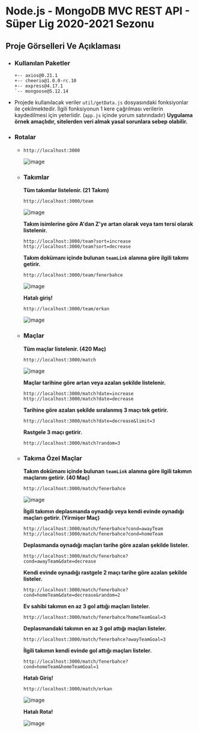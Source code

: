 # Node.js - MongoDB MVC REST API - Süper Lig 2020-2021 Sezonu 

## Proje Görselleri Ve Açıklaması

-  ### Kullanılan Paketler
    ```
    +-- axios@0.21.1
    +-- cheerio@1.0.0-rc.10
    +-- express@4.17.1
    `-- mongoose@5.12.14
    ```
 - Projede kullanılacak veriler `util/getData.js` dosyasındaki fonksiyonlar ile çekilmektedir. İlgili fonksiyonun 1 kere çağrılması verilerin kaydedilmesi için yeterlidir.  (`app.js` içinde yorum satırındadır) **Uygulama örnek amaçlıdır, sitelerden veri almak yasal sorunlara sebep olabilir.**
 
 - ### Rotalar
    - ```
      http://localhost:3000
      ```
      ![image](https://user-images.githubusercontent.com/65369334/122657927-548cfb80-d170-11eb-82dd-f7ab303b1861.png)

    - ### Takımlar
      **Tüm takımlar listelenir. (21 Takım)**
      ```
      http://localhost:3000/team
      ```
      ![image](https://user-images.githubusercontent.com/65369334/122658152-80a97c00-d172-11eb-96ef-fdf8c3c1fdc2.png)

      **Takım isimlerine göre A'dan Z'ye artan olarak veya tam tersi olarak listelenir.**
       ```
       http://localhost:3000/team?sort=increase
       http://localhost:3000/team?sort=decrease
       ```

       **Takım dokümanı içinde bulunan `teamLink` alanına göre ilgili takımı getirir.**
       ```
       http://localhost:3000/team/fenerbahce
       ```
       ![image](https://user-images.githubusercontent.com/65369334/122658176-e990f400-d172-11eb-88a7-39e3adb4b4f7.png)

       **Hatalı giriş!**
       ```
       http://localhost:3000/team/erkan
       ```
       ![image](https://user-images.githubusercontent.com/65369334/122658185-f9103d00-d172-11eb-9e71-a71e42127df5.png)
       
    - ### Maçlar
    
      **Tüm maçlar listelenir. (420 Maç)**
      ```
      http://localhost:3000/match
      ```
      ![image](https://user-images.githubusercontent.com/65369334/122658210-2f4dbc80-d173-11eb-894b-a7a318392b31.png)
      
      **Maçlar tarihine göre artan veya azalan şekilde listelenir.**
       ```
       http://localhost:3000/match?date=increase
       http://localhost:3000/match?date=decrease
       ```
       **Tarihine göre azalan şekilde sıralanmış 3 maçı tek getirir.**
       ```
       http://localhost:3000/match?date=decrease&limit=3
       ```
       **Rastgele 3 maçı getirir.**
       ```
       http://localhost:3000/match?random=3
       ```
     
    - ### Takıma Özel Maçlar
    
      **Takım dokümanı içinde bulunan `teamLink` alanına göre ilgili takımın maçlarını getirir. (40 Maç)**
      ```
      http://localhost:3000/match/fenerbahce
      ```
      ![image](https://user-images.githubusercontent.com/65369334/122656089-46cf7a00-d160-11eb-94a9-a7998fbcdad0.png)
      
      **İlgili takımın deplasmanda oynadığı veya kendi evinde oynadığı maçları getirir. (Yirmişer Maç)**
      ```
      http://localhost:3000/match/fenerbahce?cond=awayTeam
      http://localhost:3000/match/fenerbahce?cond=homeTeam
      ```
      **Deplasmanda oynadığı maçları tarihe göre azalan şekilde listeler.**
      ```
      http://localhost:3000/match/fenerbahce?cond=awayTeam&date=decrease
      ```
      **Kendi evinde oynadığı rastgele 2 maçı tarihe göre azalan şekilde listeler.**
      ```
      http://localhost:3000/match/fenerbahce?cond=homeTeam&date=decrease&random=2
      ```
      **Ev sahibi takımın en az 3 gol attığı maçları listeler.**
      ```
      http://localhost:3000/match/fenerbahce?homeTeamGoal=3
      ```
      **Deplasmandaki takımın en az 3 gol attığı maçları listeler.**
      ```
      http://localhost:3000/match/fenerbahce?awayTeamGoal=3
      ```
      **İlgili takımın kendi evinde gol attığı maçları listeler.**
      ```
      http://localhost:3000/match/fenerbahce?cond=homeTeam&homeTeamGoal=1
      ```
      **Hatalı Giriş!**
      ```
      http://localhost:3000/match/erkan
      ```
      ![image](https://user-images.githubusercontent.com/65369334/122658337-b0f21a00-d174-11eb-9981-1bab4755e1bc.png)
      
      **Hatalı Rota!**
      
      ![image](https://user-images.githubusercontent.com/65369334/122658341-bf403600-d174-11eb-8fcd-9861e21aca2e.png)
    

